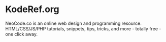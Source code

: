KodeRef.org
===========

NeoCode.co is an online web design and programming resource. HTML/CSS/JS/PHP tutorials, snippets, tips, tricks, and more - totally free - one click away.